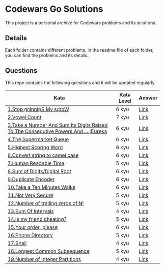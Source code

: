 # Codewars Go Solutions

This project is a personal archive for Codewars problems and its solutions.


## Details

Each folder contains different problems. In the readme file of each folder, you can find the problems and its details.

## Questions

This repo contains the following questions and it will be updated regularly.


| Kata                                                                                                                                          | Kata Level | Answer                                                                                                                         |
|-----------------------------------------------------------------------------------------------------------------------------------------------|------------|--------------------------------------------------------------------------------------------------------------------------------|
| [1.Stop gninnipS My sdroW](https://www.codewars.com/kata/5264d2b162488dc400000001)                                                            | 6 kyu      | [Link](https://github.com/tohanilhan/Codewars-Golang-Answers/blob/main/ReverseWords/reverseWords.go)                           | 
| [2.Vowel Count](https://www.codewars.com/kata/54ff3102c1bad923760001f3)                                                                       | 7 kyu      | [Link](https://github.com/tohanilhan/Codewars-Golang-Answers/blob/main/VowelCount/vowelCount.go)                               | 
| [3.Take a Number And Sum Its Digits Raised To The Consecutive Powers And ....¡Eureka](https://www.codewars.com/kata/5626b561280a42ecc50000d1) | 6 kyu      | [Link](https://github.com/tohanilhan/Codewars-Golang-Answers/blob/main/Eureka/eureka.go)                                       | 
| [4.The Supermarket Queue](https://www.codewars.com/kata/57b06f90e298a7b53d000a86)                                                             | 6 kyu      | [Link](https://github.com/tohanilhan/Codewars-Golang-Answers/blob/main/SupermarketQueue/marketQueue.go)                        | 
| [5.Highest Scoring Word](https://www.codewars.com/kata/57eb8fcdf670e99d9b000272)                                                              | 6 kyu      | [Link](https://github.com/tohanilhan/Codewars-Golang-Answers/blob/main/HighestScoringWord/highestScoringWords.go)              | 
| [6.Convert string to camel case](https://www.codewars.com/kata/517abf86da9663f1d2000003)                                                      | 6 kyu      | [Link](https://github.com/tohanilhan/Codewars-Golang-Answers/blob/main/CamelCase/camelCase.go)                                 | 
| [7.Human Readable Time](https://www.codewars.com/kata/52685f7382004e774f0001f7)                                                               | 5 kyu      | [Link](https://github.com/tohanilhan/Codewars-Golang-Answers/blob/main/HumanReadableTime/humanReadable.go)                     | 
| [8.Sum of Digits/Digital Root](https://www.codewars.com/kata/541c8630095125aba6000c00)                                                        | 6 kyu      | [Link](https://github.com/tohanilhan/Codewars-Golang-Answers/blob/main/SumOfDigits-DigitalRoot/digitalRoot.go)                 | 
| [9.Duplicate Encoder](https://www.codewars.com/kata/54b42f9314d9229fd6000d9c)                                                                 | 6 kyu      | [Link](https://github.com/tohanilhan/Codewars-Golang-Answers/blob/main/DuplicateEncoder/duplicateEncoder.go)                   | 
| [10.Take a Ten Minutes Walks](https://www.codewars.com/kata/54da539698b8a2ad76000228)                                                         | 6 kyu      | [Link](https://github.com/tohanilhan/Codewars-Golang-Answers/blob/main/TenMinutesWalk/tenMinutesWalk.go)                       | 
| [11.Not Very Secure](https://www.codewars.com/kata/526dbd6c8c0eb53254000110)                                                                  | 5 kyu      | [Link](https://github.com/tohanilhan/Codewars-Golang-Answers/blob/main/NotVerySecure/notVerySecure.go)                         | 
| [12.Number of trailing zeros of N!](https://www.codewars.com/kata/52f787eb172a8b4ae1000a34)                                                   | 5 kyu      | [Link](https://github.com/tohanilhan/Codewars-Golang-Answers/blob/main/TrailingZeros/trailingZeros.go)                         | 
| [13.Sum Of Intervals](https://www.codewars.com/kata/52b7ed099cdc285c300001cd)                                                                 | 4 kyu      | [Link](https://github.com/tohanilhan/Codewars-Golang-Answers/blob/main/SumOfIntervals/sumOfIntervals.go)                       | 
| [14.Is my friend cheating?](https://www.codewars.com/kata/5547cc7dcad755e480000004)                                                           | 5 kyu      | [Link](https://github.com/tohanilhan/Codewars-Golang-Answers/blob/main/IsMyFriendCheating/isMyFriendCheating.go)               | 
| [15.Your order, please](https://www.codewars.com/kata/55c45be3b2079eccff00010f)                                                               | 6 kyu      | [Link](https://github.com/tohanilhan/Codewars-Golang-Answers/blob/main/YourOrderPlease/yourOrderPlease.go)                     | 
| [16.Phone Directory](https://www.codewars.com/kata/56baeae7022c16dd7400086e)                                                                  | 5 kyu      | [Link](https://github.com/tohanilhan/Codewars-Golang-Answers/blob/main/PhoneDirectory/phoneDirectory.go)                       |
| [17.Snail](https://www.codewars.com/kata/521c2db8ddc89b9b7a0000c1)                                                                            | 4 kyu      | [Link](https://github.com/tohanilhan/Codewars-Golang-Answers/blob/main/Snail/snail.go)                                         |
| [18.Longest Common Subsequence](https://www.codewars.com/kata/52756e5ad454534f220001ef)                                                       | 5 kyu      | [Link](https://github.com/tohanilhan/Codewars-Golang-Answers/blob/main/LongestCommonSubsequence/longestCommonSubsequence.go)   |
| [19.Number of Integer Partitions](https://www.codewars.com/kata/546d5028ddbcbd4b8d001254)                                                     | 4 kyu      | [Link](https://github.com/tohanilhan/Codewars-Golang-Answers/blob/main/NumberOfIntegerPartitions/numberOfIntegerPartitions.go) |

